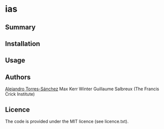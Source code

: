 # ias

## Summary


## Installation

## Usage

## Authors
[Alejandro Torres-Sánchez](https://torres-sanchez.xyz/)
Max Kerr Winter
Guillaume Salbreux (The Francis Crick Institute)

## Licence
The code is provided under the MIT licence (see licence.txt).
